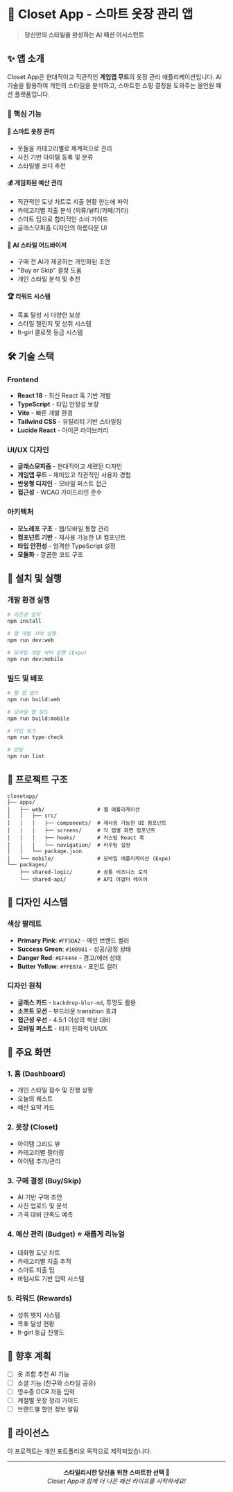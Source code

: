 # 🎀 Closet App - 스마트 옷장 관리 앱

> **당신만의 스타일을 완성하는 AI 패션 어시스턴트**

## ✨ 앱 소개

Closet App은 현대적이고 직관적인 **게임앱 무드**의 옷장 관리 애플리케이션입니다. AI 기술을 활용하여 개인의 스타일을 분석하고, 스마트한 쇼핑 결정을 도와주는 올인원 패션 플랫폼입니다.

### 🎯 핵심 기능

#### 📱 **스마트 옷장 관리**

- 옷들을 카테고리별로 체계적으로 관리
- 사진 기반 아이템 등록 및 분류
- 스타일별 코디 추천

#### 💰 **게임화된 예산 관리**

- 직관적인 도넛 차트로 지출 현황 한눈에 파악
- 카테고리별 지출 분석 (의류/뷰티/카페/기타)
- 스마트 팁으로 합리적인 소비 가이드
- 글래스모피즘 디자인의 아름다운 UI

#### 🤖 **AI 스타일 어드바이저**

- 구매 전 AI가 제공하는 개인화된 조언
- "Buy or Skip" 결정 도움
- 개인 스타일 분석 및 추천

#### 🏆 **리워드 시스템**

- 목표 달성 시 다양한 보상
- 스타일 챌린지 및 성취 시스템
- It-girl 클로젯 등급 시스템

## 🛠 기술 스택

### Frontend

- **React 18** - 최신 React 훅 기반 개발
- **TypeScript** - 타입 안정성 보장
- **Vite** - 빠른 개발 환경
- **Tailwind CSS** - 유틸리티 기반 스타일링
- **Lucide React** - 아이콘 라이브러리

### UI/UX 디자인

- **글래스모피즘** - 현대적이고 세련된 디자인
- **게임앱 무드** - 재미있고 직관적인 사용자 경험
- **반응형 디자인** - 모바일 퍼스트 접근
- **접근성** - WCAG 가이드라인 준수

### 아키텍처

- **모노레포 구조** - 웹/모바일 통합 관리
- **컴포넌트 기반** - 재사용 가능한 UI 컴포넌트
- **타입 안전성** - 엄격한 TypeScript 설정
- **모듈화** - 깔끔한 코드 구조

## 🚀 설치 및 실행

### 개발 환경 실행

```bash
# 의존성 설치
npm install

# 웹 개발 서버 실행
npm run dev:web

# 모바일 개발 서버 실행 (Expo)
npm run dev:mobile
```

### 빌드 및 배포

```bash
# 웹 앱 빌드
npm run build:web

# 모바일 앱 빌드
npm run build:mobile

# 타입 체크
npm run type-check

# 린팅
npm run lint
```

## 📁 프로젝트 구조

```
closetapp/
├── apps/
│   ├── web/                 # 웹 애플리케이션
│   │   ├── src/
│   │   │   ├── components/  # 재사용 가능한 UI 컴포넌트
│   │   │   ├── screens/     # 각 탭별 화면 컴포넌트
│   │   │   ├── hooks/       # 커스텀 React 훅
│   │   │   └── navigation/  # 라우팅 설정
│   │   └── package.json
│   └── mobile/              # 모바일 애플리케이션 (Expo)
└── packages/
    ├── shared-logic/        # 공통 비즈니스 로직
    └── shared-api/          # API 어댑터 레이어
```

## 🎨 디자인 시스템

### 색상 팔레트

- **Primary Pink**: `#FF5DA2` - 메인 브랜드 컬러
- **Success Green**: `#10B981` - 성공/긍정 상태
- **Danger Red**: `#EF4444` - 경고/에러 상태
- **Butter Yellow**: `#FFE07A` - 포인트 컬러

### 디자인 원칙

- **글래스 카드** - `backdrop-blur-md`, 투명도 활용
- **소프트 모션** - 부드러운 transition 효과
- **접근성 우선** - 4.5:1 이상의 색상 대비
- **모바일 퍼스트** - 터치 친화적 UI/UX

## 🌟 주요 화면

### 1. 홈 (Dashboard)

- 개인 스타일 점수 및 진행 상황
- 오늘의 퀘스트
- 예산 요약 카드

### 2. 옷장 (Closet)

- 아이템 그리드 뷰
- 카테고리별 필터링
- 아이템 추가/관리

### 3. 구매 결정 (Buy/Skip)

- AI 기반 구매 조언
- 사진 업로드 및 분석
- 가격 대비 만족도 예측

### 4. 예산 관리 (Budget) ⭐ **새롭게 리뉴얼**

- 대화형 도넛 차트
- 카테고리별 지출 추적
- 스마트 지출 팁
- 바텀시트 기반 입력 시스템

### 5. 리워드 (Rewards)

- 성취 뱃지 시스템
- 목표 달성 현황
- It-girl 등급 진행도

## 🎯 향후 계획

- [ ] 옷 조합 추천 AI 기능
- [ ] 소셜 기능 (친구와 스타일 공유)
- [ ] 영수증 OCR 자동 입력
- [ ] 계절별 옷장 정리 가이드
- [ ] 브랜드별 할인 정보 알림

## 📄 라이선스

이 프로젝트는 개인 포트폴리오 목적으로 제작되었습니다.

---

<div align="center">
  <strong>스타일리시한 당신을 위한 스마트한 선택 🎀</strong>
  <br>
  <em>Closet App과 함께 더 나은 패션 라이프를 시작하세요!</em>
</div>
